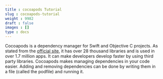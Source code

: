 ```yaml
---
title : cocoapods Tutorial
slug : cocoapods-tutorial
weight : 9982
draft : false
images : []
type : docs
---
```


Cocoapods is a dependency manager for Swift and Objective C projects. As stated from the [official site](https://cocoapods.org/), it has over 28 thousand libraries and is used in over 1.7 million apps. It can make developers develop faster by using third party libraries. Cocoapods makes managing dependencies in your code easier. Adding and removing dependencies can be done by writing them in a file (called the podfile) and running it.

